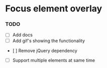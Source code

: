 Focus element overlay
=============


### TODO

- [ ] Add docs
- [ ] Add gif's showing the functionality
- [ ] Remove jQuery dependency
- [ ] Support multiple elements at same time